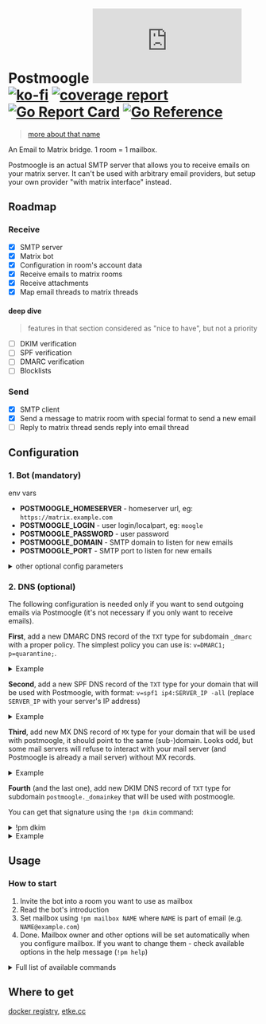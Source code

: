 # Postmoogle [![Matrix](https://img.shields.io/matrix/postmoogle:etke.cc?logo=matrix&style=for-the-badge&server_fqdn=matrix.org)](https://matrix.to/#/#postmoogle:etke.cc)[![ko-fi](https://ko-fi.com/img/githubbutton_sm.svg)](https://ko-fi.com/etkecc) [![coverage report](https://gitlab.com/etke.cc/postmoogle/badges/main/coverage.svg)](https://gitlab.com/etke.cc/postmoogle/-/commits/main) [![Go Report Card](https://goreportcard.com/badge/gitlab.com/etke.cc/postmoogle)](https://goreportcard.com/report/gitlab.com/etke.cc/postmoogle) [![Go Reference](https://pkg.go.dev/badge/gitlab.com/etke.cc/postmoogle.svg)](https://pkg.go.dev/gitlab.com/etke.cc/postmoogle)

> [more about that name](https://finalfantasy.fandom.com/wiki/The_Little_Postmoogle_That_Could)

An Email to Matrix bridge. 1 room = 1 mailbox.

Postmoogle is an actual SMTP server that allows you to receive emails on your matrix server.
It can't be used with arbitrary email providers, but setup your own provider "with matrix interface" instead.

## Roadmap

### Receive

- [x] SMTP server
- [x] Matrix bot
- [x] Configuration in room's account data
- [x] Receive emails to matrix rooms
- [x] Receive attachments
- [x] Map email threads to matrix threads

#### deep dive

> features in that section considered as "nice to have", but not a priority

- [ ] DKIM verification
- [ ] SPF verification
- [ ] DMARC verification
- [ ] Blocklists 

### Send

- [x] SMTP client
- [x] Send a message to matrix room with special format to send a new email
- [ ] Reply to matrix thread sends reply into email thread

## Configuration

### 1. Bot (mandatory)

env vars

* **POSTMOOGLE_HOMESERVER** - homeserver url, eg: `https://matrix.example.com`
* **POSTMOOGLE_LOGIN** - user login/localpart, eg: `moogle`
* **POSTMOOGLE_PASSWORD** - user password
* **POSTMOOGLE_DOMAIN** - SMTP domain to listen for new emails
* **POSTMOOGLE_PORT** - SMTP port to listen for new emails

<details>
<summary>other optional config parameters</summary>

* **POSTMOOGLE_NOENCRYPTION** - disable encryption support
* **POSTMOOGLE_STATUSMSG** - presence status message
* **POSTMOOGLE_SENTRY_DSN** - sentry DSN
* **POSTMOOGLE_LOGLEVEL** - log level
* **POSTMOOGLE_DB_DSN** - database connection string
* **POSTMOOGLE_DB_DIALECT** - database dialect (postgres, sqlite3)
* **POSTMOOGLE_MAXSIZE** - max email size (including attachments) in megabytes
* **POSTMOOGLE_ADMINS** - a space-separated list of admin users. See `POSTMOOGLE_USERS` for syntax examples

You can find default values in [config/defaults.go](config/defaults.go)

</details>

### 2. DNS (optional)

The following configuration is needed only if you want to send outgoing emails via Postmoogle (it's not necessary if you only want to receive emails).

**First**, add a new DMARC DNS record of the `TXT` type for subdomain `_dmarc` with a proper policy. The simplest policy you can use is: `v=DMARC1; p=quarantine;`.

<details>
<summary>Example</summary>

```bash
$ dig txt _dmarc.example.com

; <<>> DiG 9.18.6 <<>> txt _dmarc.example.com
;; global options: +cmd
;; Got answer:
;; ->>HEADER<<- opcode: QUERY, status: NOERROR, id: 57306
;; flags: qr rd ra; QUERY: 1, ANSWER: 1, AUTHORITY: 0, ADDITIONAL: 1

;; OPT PSEUDOSECTION:
; EDNS: version: 0, flags:; udp: 1232
;; QUESTION SECTION:
;_dmarc.example.com.			IN	TXT

;; ANSWER SECTION:
_dmarc.example.com.		1799	IN	TXT	"v=DMARC1; p=quarantine;"

;; Query time: 46 msec
;; SERVER: 1.1.1.1#53(1.1.1.1) (UDP)
;; WHEN: Sun Sep 04 21:31:30 EEST 2022
;; MSG SIZE  rcvd: 79
```

</details>

**Second**, add a new SPF DNS record of the `TXT` type for your domain that will be used with Postmoogle, with format: `v=spf1 ip4:SERVER_IP -all` (replace `SERVER_IP` with your server's IP address)

<details>
<summary>Example</summary>

```bash
$ dig txt example.com

; <<>> DiG 9.18.6 <<>> txt example.com
;; global options: +cmd
;; Got answer:
;; ->>HEADER<<- opcode: QUERY, status: NOERROR, id: 24796
;; flags: qr rd ra; QUERY: 1, ANSWER: 4, AUTHORITY: 0, ADDITIONAL: 1

;; OPT PSEUDOSECTION:
; EDNS: version: 0, flags:; udp: 1232
;; QUESTION SECTION:
;example.com.			IN	TXT

;; ANSWER SECTION:
example.com.		1799	IN	TXT	"v=spf1 ip4:111.111.111.111 -all"

;; Query time: 36 msec
;; SERVER: 1.1.1.1#53(1.1.1.1) (UDP)
;; WHEN: Sun Sep 04 21:35:04 EEST 2022
;; MSG SIZE  rcvd: 255
```

</details>

**Third**, add new MX DNS record of `MX` type for your domain that will be used with postmoogle, it should point to the same (sub-)domain.
Looks odd, but some mail servers will refuse to interact with your mail server (and Postmoogle is already a mail server) without MX records.

<details>
<summary>Example</summary>

```bash
dig MX example.com

; <<>> DiG 9.18.6 <<>> MX example.com
;; global options: +cmd
;; Got answer:
;; ->>HEADER<<- opcode: QUERY, status: NOERROR, id: 12688
;; flags: qr rd ra; QUERY: 1, ANSWER: 1, AUTHORITY: 0, ADDITIONAL: 1

;; OPT PSEUDOSECTION:
; EDNS: version: 0, flags:; udp: 1232
;; QUESTION SECTION:
;example.com.			IN	MX

;; ANSWER SECTION:
example.com.		1799	IN	MX	10 example.com.

;; Query time: 40 msec
;; SERVER: 1.1.1.1#53(1.1.1.1) (UDP)
;; WHEN: Tue Sep 06 16:44:47 EEST 2022
;; MSG SIZE  rcvd: 59
```

</details>

**Fourth** (and the last one), add new DKIM DNS record of `TXT` type for subdomain `postmoogle._domainkey` that will be used with postmoogle.

You can get that signature using the `!pm dkim` command:

<details>
<summary>!pm dkim</summary>

DKIM signature is: `v=DKIM1; k=ed25519; p=OcVzOwAONDfgbJX/5vwzlXOs9gUDO0YKlXHaDnBJtXw=`.
You need to add it to your DNS records (if not already):
Add new DNS record with type = `TXT`, key (subdomain/from): `postmoogle._domainkey` and value (to):

```
v=DKIM1; k=ed25519; p=OcVzOwAONDfgbJX/5vwzlXOs9gUDO0YKlXHaDnBJtXw=
```

Without that record other email servers may reject your emails as spam, kupo.

</details>

<details>
<summary>Example</summary>

```bash
$ dig TXT postmoogle._domainkey.example.com

; <<>> DiG 9.18.6 <<>> TXT postmoogle._domainkey.example.com
;; global options: +cmd
;; Got answer:
;; ->>HEADER<<- opcode: QUERY, status: NOERROR, id: 59014
;; flags: qr rd ra; QUERY: 1, ANSWER: 2, AUTHORITY: 0, ADDITIONAL: 1

;; OPT PSEUDOSECTION:
; EDNS: version: 0, flags:; udp: 1232
;; QUESTION SECTION:
;postmoogle._domainkey.example.com.	IN	TXT

;; ANSWER SECTION:
postmoogle._domainkey.example.com. 600	IN TXT  "v=DKIM1; k=ed25519; p=OcVzOwAONDfgbJX/5vwzlXOs9gUDO0YKlXHaDnBJtXw="

;; Query time: 90 msec
;; SERVER: 1.1.1.1#53(1.1.1.1) (UDP)
;; WHEN: Mon Sep 05 16:16:21 EEST 2022
;; MSG SIZE  rcvd: 525
```

</details>

## Usage

### How to start

1. Invite the bot into a room you want to use as mailbox
2. Read the bot's introduction
3. Set mailbox using `!pm mailbox NAME` where `NAME` is part of email (e.g. `NAME@example.com`)
4. Done. Mailbox owner and other options will be set automatically when you configure mailbox.
If you want to change them - check available options in the help message (`!pm help`)

<details>
<summary>Full list of available commands</summary>

* **!pm help** - Show help message
* **!pm stop** - Disable bridge for the room and clear all configuration

---

* **!pm mailbox** - Get or set mailbox of the room
* **!pm owner** - Get or set owner of the room

---

* **!pm nosender** - Get or set `nosender` of the room (`true` - hide email sender; `false` - show email sender)
* **!pm nosubject** - Get or set `nosubject` of the room (`true` - hide email subject; `false` - show email subject)
* **!pm nohtml** - Get or set `nohtml` of the room (`true` - ignore HTML in email; `false` - parse HTML in emails)
* **!pm nothreads** - Get or set `nothreads` of the room (`true` - ignore email threads; `false` - convert email threads into matrix threads)
* **!pm nofiles** - Get or set `nofiles` of the room (`true` - ignore email attachments; `false` - upload email attachments)

---

* **!pm dkim** - Get DKIM signature
* **!pm users** - Get or set allowed users patterns
* **!pm mailboxes** - Show the list of all mailboxes
* **!pm delete** &lt;mailbox&gt; - Delete specific mailbox

</details>


## Where to get

[docker registry](https://gitlab.com/etke.cc/postmoogle/container_registry), [etke.cc](https://etke.cc)
